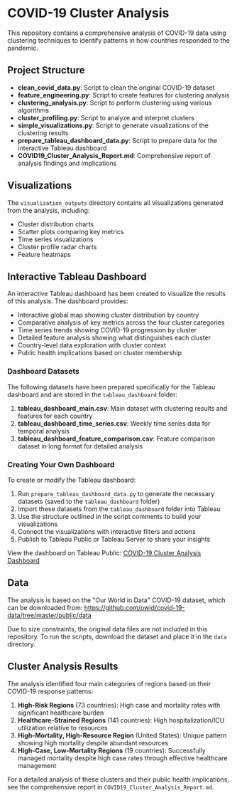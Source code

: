 # COVID-19 Cluster Analysis

This repository contains a comprehensive analysis of COVID-19 data using clustering techniques to identify patterns in how countries responded to the pandemic.

## Project Structure

- **clean_covid_data.py**: Script to clean the original COVID-19 dataset
- **feature_engineering.py**: Script to create features for clustering analysis
- **clustering_analysis.py**: Script to perform clustering using various algorithms
- **cluster_profiling.py**: Script to analyze and interpret clusters
- **simple_visualizations.py**: Script to generate visualizations of the clustering results
- **prepare_tableau_dashboard_data.py**: Script to prepare data for the interactive Tableau dashboard
- **COVID19_Cluster_Analysis_Report.md**: Comprehensive report of analysis findings and implications

## Visualizations

The `visualization_outputs` directory contains all visualizations generated from the analysis, including:

- Cluster distribution charts
- Scatter plots comparing key metrics
- Time series visualizations
- Cluster profile radar charts
- Feature heatmaps

## Interactive Tableau Dashboard

An interactive Tableau dashboard has been created to visualize the results of this analysis. The dashboard provides:

- Interactive global map showing cluster distribution by country
- Comparative analysis of key metrics across the four cluster categories
- Time series trends showing COVID-19 progression by cluster
- Detailed feature analysis showing what distinguishes each cluster
- Country-level data exploration with cluster context
- Public health implications based on cluster membership

### Dashboard Datasets

The following datasets have been prepared specifically for the Tableau dashboard and are stored in the `tableau_dashboard` folder:

1. **tableau_dashboard_main.csv**: Main dataset with clustering results and features for each country
2. **tableau_dashboard_time_series.csv**: Weekly time series data for temporal analysis
3. **tableau_dashboard_feature_comparison.csv**: Feature comparison dataset in long format for detailed analysis

### Creating Your Own Dashboard

To create or modify the Tableau dashboard:

1. Run `prepare_tableau_dashboard_data.py` to generate the necessary datasets (saved to the `tableau_dashboard` folder)
2. Import these datasets from the `tableau_dashboard` folder into Tableau
3. Use the structure outlined in the script comments to build your visualizations
4. Connect the visualizations with interactive filters and actions
5. Publish to Tableau Public or Tableau Server to share your insights

View the dashboard on Tableau Public: [COVID-19 Cluster Analysis Dashboard](https://public.tableau.com/views/COVID-19ClusterAnalysisDashboard/Dashboard1?:language=en-GB&publish=yes&:sid=&:redirect=auth&:display_count=n&:origin=viz_share_link)

## Data

The analysis is based on the "Our World in Data" COVID-19 dataset, which can be downloaded from: https://github.com/owid/covid-19-data/tree/master/public/data

Due to size constraints, the original data files are not included in this repository. To run the scripts, download the dataset and place it in the `data` directory.

## Cluster Analysis Results

The analysis identified four main categories of regions based on their COVID-19 response patterns:

1. **High-Risk Regions** (73 countries): High case and mortality rates with significant healthcare burden
2. **Healthcare-Strained Regions** (141 countries): High hospitalization/ICU utilization relative to resources
3. **High-Mortality, High-Resource Region** (United States): Unique pattern showing high mortality despite abundant resources
4. **High-Case, Low-Mortality Regions** (19 countries): Successfully managed mortality despite high case rates through effective healthcare management

For a detailed analysis of these clusters and their public health implications, see the comprehensive report in `COVID19_Cluster_Analysis_Report.md`.
